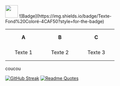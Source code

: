 <img src="https://raw.githubusercontent.com/innng/innng/master/assets/kyubey.gif" height="40" />
![Badge](https://img.shields.io/badge/Texte-Fond%20Coloré-4CAF50?style=for-the-badge)

<table align="center">
  <tr>
    <th width="100" height="50">A</th>
    <th width="100" height="50">B</th>
    <th width="100" height="50">C</th>
  </tr>
  <tr>
    <td align="center" valign="middle" width="100" height="50">
      Texte 1
    </td>
    <td align="center" valign="middle" width="100" height="50">
      Texte 2
    </td>
    <td align="center" valign="middle" width="100" height="50">
      Texte 3
    </td>
  </tr>
</table>


<p>coucou</p>

[![GitHub Streak](https://streak-stats.demolab.com?user=zoyern&theme=nord&border_radius=10&date_format=j%20M%5B%20Y%5D&mode=weekly&card_width=600&card_height=50&dates=4C566A&hide_current_streak=true&hide_longest_streak=true)](https://git.io/streak-stats)
[![Readme Quotes](https://quotes-github-readme.vercel.app/api?type=horizontal&theme=nord)](https://github.com/piyushsuthar/github-readme-quotes)
